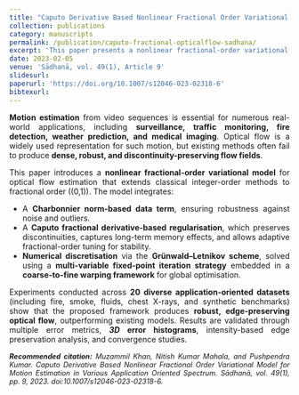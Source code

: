 ```yaml
---
title: "Caputo Derivative Based Nonlinear Fractional Order Variational Model for Motion Estimation in Various Application Oriented Spectrum"
collection: publications
category: manuscripts
permalink: /publication/caputo-fractional-opticalflow-sadhana/
excerpt: 'This paper presents a nonlinear fractional-order variational model for optical flow estimation using the Caputo derivative, enabling dense and discontinuity-preserving motion estimation across diverse datasets.'
date: 2023-02-05
venue: 'Sādhanā, vol. 49(1), Article 9'
slidesurl: 
paperurl: 'https://doi.org/10.1007/s12046-023-02318-6'
bibtexurl: 
---
```


<div style="text-align:justify; text-justify:inter-word;" markdown="1">

**Motion estimation** from video sequences is essential for numerous real-world applications, including **surveillance, traffic monitoring, fire detection, weather prediction, and medical imaging**. Optical flow is a widely used representation for such motion, but existing methods often fail to produce **dense, robust, and discontinuity-preserving flow fields**.  

This paper introduces a **nonlinear fractional-order variational model** for optical flow estimation that extends classical integer-order methods to fractional order \((0,1)\). The model integrates:  

- A **Charbonnier norm-based data term**, ensuring robustness against noise and outliers.  
- A **Caputo fractional derivative-based regularisation**, which preserves discontinuities, captures long-term memory effects, and allows adaptive fractional-order tuning for stability.  
- **Numerical discretisation** via the **Grünwald–Letnikov scheme**, solved using a **multi-variable fixed-point iteration strategy** embedded in a **coarse-to-fine warping framework** for global optimisation.  

Experiments conducted across **20 diverse application-oriented datasets** (including fire, smoke, fluids, chest X-rays, and synthetic benchmarks) show that the proposed framework produces **robust, edge-preserving optical flow**, outperforming existing models. Results are validated through multiple error metrics, **_3D_ error histograms**, intensity-based edge preservation analysis, and convergence studies.  

</div>

<div style="text-align:justify; text-justify:inter-word; margin-top:15px; font-size:0.9em; font-style:italic;">
  <strong>Recommended citation:</strong> Muzammil Khan, Nitish Kumar Mahala, and Pushpendra Kumar. Caputo Derivative Based Nonlinear Fractional Order Variational Model for Motion Estimation in Various Application Oriented Spectrum. Sādhanā, vol. 49(1), pp. 9, 2023. doi:10.1007/s12046-023-02318-6.
</div>


